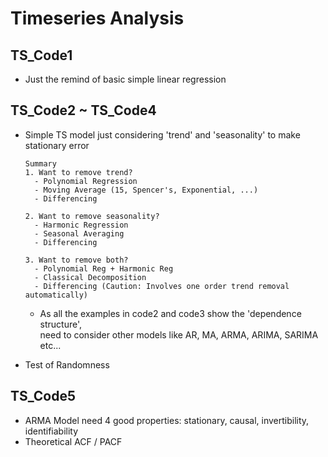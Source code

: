 # Timeseries Analysis  

## TS_Code1  
- Just the remind of basic simple linear regression  

## TS_Code2 ~ TS_Code4  
- Simple TS model just considering 'trend' and 'seasonality' to make stationary error  

  ```  
  Summary  
  1. Want to remove trend?  
    - Polynomial Regression  
    - Moving Average (15, Spencer's, Exponential, ...)  
    - Differencing  
    
  2. Want to remove seasonality?  
    - Harmonic Regression  
    - Seasonal Averaging  
    - Differencing  
    
  3. Want to remove both?  
    - Polynomial Reg + Harmonic Reg  
    - Classical Decomposition  
    - Differencing (Caution: Involves one order trend removal automatically)  
  ```  
  - As all the examples in code2 and code3 show the 'dependence structure',  
    need to consider other models like AR, MA, ARMA, ARIMA, SARIMA etc...  
    
- Test of Randomness  

## TS_Code5  
- ARMA Model need 4 good properties: stationary, causal, invertibility, identifiability  
- Theoretical ACF / PACF  
